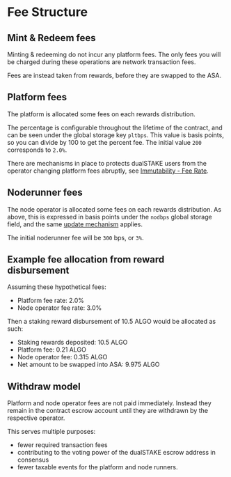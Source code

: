 # Fee Structure

## Mint & Redeem fees

Minting & redeeming do not incur any platform fees. The only fees you will be charged during these operations are network transaction fees.

Fees are instead taken from rewards, before they are swapped to the ASA.

## Platform fees

The platform is allocated some fees on each rewards distribution.

The percentage is configurable throughout the lifetime of the contract, and can be seen under the global storage key `pltbps`. This value is basis points, so you can divide by 100 to get the percent fee. The initial value `200` corresponds to `2.0%`.

There are mechanisms in place to protects dualSTAKE users from the operator changing platform fees abruptly, see [Immutability - Fee Rate](/immutability.html#platform-and-node-operator-fee-rates).

## Noderunner fees

The node operator is allocated some fees on each rewards distribution. As above, this is expressed in basis points under the `nodbps` global storage field, and the same [update mechanism](/immutability.html#fee-rate) applies.

The initial noderunner fee will be `300` bps, or `3%`.

## Example fee allocation from reward disbursement

Assuming these hypothetical fees:

- Platform fee rate: 2.0% 
- Node operator fee rate: 3.0% 

Then a staking reward disbursement of 10.5 ALGO would be allocated as such:

- Staking rewards deposited: 10.5 ALGO
- Platform fee: 0.21 ALGO
- Node operator fee: 0.315 ALGO
- Net amount to be swapped into ASA: 9.975 ALGO

## Withdraw model

Platform and node operator fees are not paid immediately. Instead they remain in the contract escrow account until they are withdrawn by the respective operator.

This serves multiple purposes:

- fewer required transaction fees
- contributing to the voting power of the dualSTAKE escrow address in consensus
- fewer taxable events for the platform and node runners.
